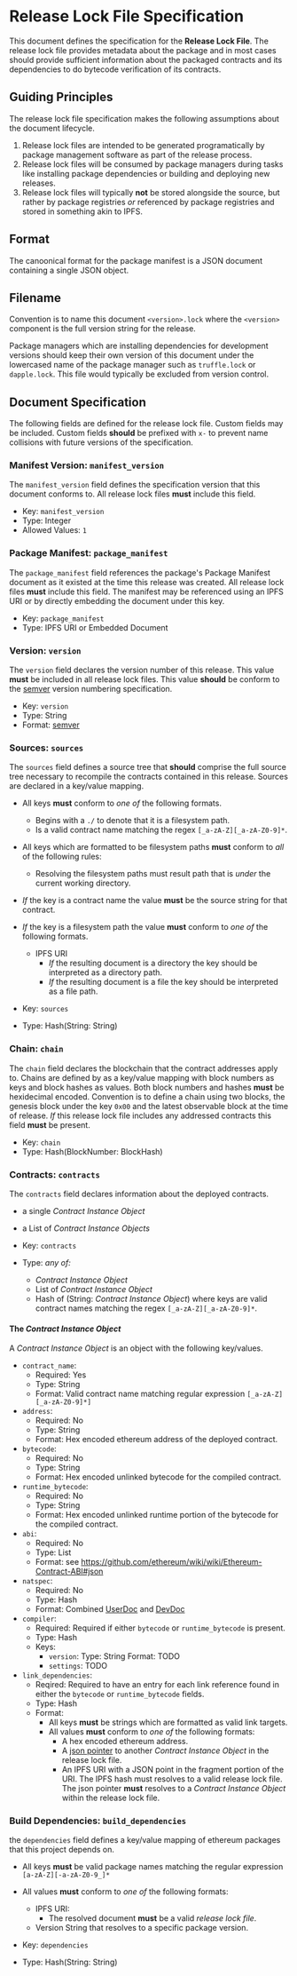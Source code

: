 # Release Lock File Specification

This document defines the specification for the **Release Lock File**.  The
release lock file provides metadata about the package and in most cases should
provide sufficient information about the packaged contracts and its
dependencies to do bytecode verification of its contracts.


## Guiding Principles

The release lock file specification makes the following assumptions about the
document lifecycle.

1. Release lock files are intended to be generated programatically by package management software as part of the release process.
2. Release lock files will be consumed by package managers during tasks like installing package dependencies or building and deploying new releases.
3. Release lock files will typically **not** be stored alongside the source, but rather by package registries *or* referenced by package registries and stored in something akin to IPFS.


## Format

The canoonical format for the package manifest is a JSON document containing a
single JSON object.  


## Filename

Convention is to name this document `<version>.lock` where the `<version>`
component is the full version string for the release.

Package managers which are installing dependencies for development versions
should keep their own version of this document under the lowercased name of the
package manager such as `truffle.lock` or `dapple.lock`.  This file would
typically be excluded from version control.


## Document Specification

The following fields are defined for the release lock file.  Custom fields may
be included.  Custom fields **should** be prefixed with `x-` to prevent name
collisions with future versions of the specification.


### Manifest Version: `manifest_version`


The `manifest_version` field defines the specification version that this
document conforms to.  All release lock files **must** include this field.

* Key: `manifest_version`
* Type: Integer
* Allowed Values: `1`


### Package Manifest: `package_manifest`


The `package_manifest` field references the package's Package Manifest document
as it existed at the time this release was created.  All release lock files
**must** include this field.  The manifest may be referenced using an IPFS URI
or by directly embedding the document under this key.

* Key: `package_manifest`
* Type: IPFS URI or Embedded Document


### Version: `version`

The `version` field declares the version number of this release.  This value
**must** be included in all release lock files.  This value **should** be conform
to the [semver](http://semver.org/) version numbering specification.

* Key: `version`
* Type: String
* Format: [semver](http://semver.org)


### Sources: `sources`

The `sources` field defines a source tree that **should** comprise the full
source tree necessary to recompile the contracts contained in this release.
Sources are declared in a key/value mapping.  

* All keys **must** conform to *one of* the following formats.
    * Begins with a `./` to denote that it is a filesystem path.
    * Is a valid contract name matching the regex `[_a-zA-Z][_a-zA-Z0-9]*`.
* All keys which are formatted to be filesystem paths **must** conform to *all* of the following rules:
    * Resolving the filesystem paths must result path that is *under* the current working directory.

* *If* the key is a contract name the value **must** be the source string for that contract.
* *If* the key is a filesystem path the value **must** conform to *one of* the following formats.
    * IPFS URI
        * *If* the resulting document is a directory the key should be interpreted as a directory path.
        * *If* the resulting document is a file the key should be interpreted as a file path.

* Key: `sources`
* Type: Hash(String: String)


### Chain: `chain`

The `chain` field declares the blockchain that the contract addresses apply to.
Chains are defined by as a key/value mapping with block numbers as keys and
block hashes as values.  Both block numbers and hashes **must** be hexidecimal
encoded.  Convention is to define a chain using two blocks, the genesis block
under the key `0x00` and the latest observable block at the time of release.
*If* this release lock file includes any addressed contracts this field
**must** be present.

* Key: `chain`
* Type: Hash(BlockNumber: BlockHash)


### Contracts: `contracts`

The `contracts` field declares information about the deployed contracts.

* a single *Contract Instance Object*
* a List of *Contract Instance Objects*

* Key: `contracts`
* Type:  *any of:*
    - *Contract Instance Object* 
    - List of *Contract Instance Object* 
    - Hash of (String: *Contract Instance Object*) where keys are valid contract names matching the regex `[_a-zA-Z][_a-zA-Z0-9]*`.


#### The *Contract Instance Object*

A *Contract Instance Object* is an object with the following key/values.

* `contract_name`:
    * Required: Yes
    * Type: String
    * Format: Valid contract name matching regular expression `[_a-zA-Z][_a-zA-Z0-9]*]`
* `address`:
    * Required: No
    * Type: String
    * Format: Hex encoded ethereum address of the deployed contract.
* `bytecode`:
    * Required: No
    * Type: String
    * Format: Hex encoded unlinked bytecode for the compiled contract.
* `runtime_bytecode`:
    * Required: No
    * Type: String
    * Format: Hex encoded unlinked runtime portion of the bytecode for the compiled contract.
* `abi`:
    * Required: No
    * Type: List
    * Format: see https://github.com/ethereum/wiki/wiki/Ethereum-Contract-ABI#json
* `natspec`:
    * Required: No
    * Type: Hash
    * Format: Combined [UserDoc](https://github.com/ethereum/wiki/wiki/Ethereum-Natural-Specification-Format#user-documentation) and [DevDoc](https://github.com/ethereum/wiki/wiki/Ethereum-Natural-Specification-Format#developer-documentation)
* `compiler`:
    * Required: Required if either `bytecode` or `runtime_bytecode` is present.
    * Type: Hash
    * Keys:
        * `version`:
            Type: String
            Format: TODO
        * `settings`: TODO
* `link_dependencies`:
    * Reqired: Required to have an entry for each link reference found in either the `bytecode` or `runtime_bytecode` fields.
    * Type: Hash
    * Format:
        * All keys **must** be strings which are formatted as valid link targets.
        * All values **must** conform to *one of* the following formats:
            * A hex encoded ethereum address.
            * A [json pointer](https://tools.ietf.org/html/rfc6901) to another *Contract Instance Object* in the release lock file.
            * An IPFS URI with a JSON point in the fragment portion of the URI.  The IPFS hash must resolves to a valid release lock file.  The json pointer **must** resolves to a *Contract Instance Object* within the release lock file.


### Build Dependencies: `build_dependencies`


the `dependencies` field defines a key/value mapping of ethereum packages that
this project depends on.

* All keys **must** be valid package names matching the regular expression `[a-zA-Z][-a-zA-Z0-9_]*`
* All values **must** conform to *one of* the following formats:
    * IPFS URI:
        * The resolved document **must** be a valid *release lock file*.
    * Version String that resolves to a specific package version.


* Key: `dependencies`
* Type: Hash(String: String)
